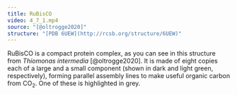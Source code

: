 ```yaml
---
title: RuBisCO
video: 4_7_1.mp4
source: "[@oltrogge2020]"
structure: "[PDB 6UEW](http://rcsb.org/structure/6UEW)"
---
```


RuBisCO is a compact protein complex, as you can see in this structure from *Thiomonas intermedia* [@oltrogge2020]. It is made of eight copies each of a large and a small component (shown in dark and light green, respectively), forming parallel assembly lines to make useful organic carbon from CO<sub>2</sub>. One of these is highlighted in grey.
